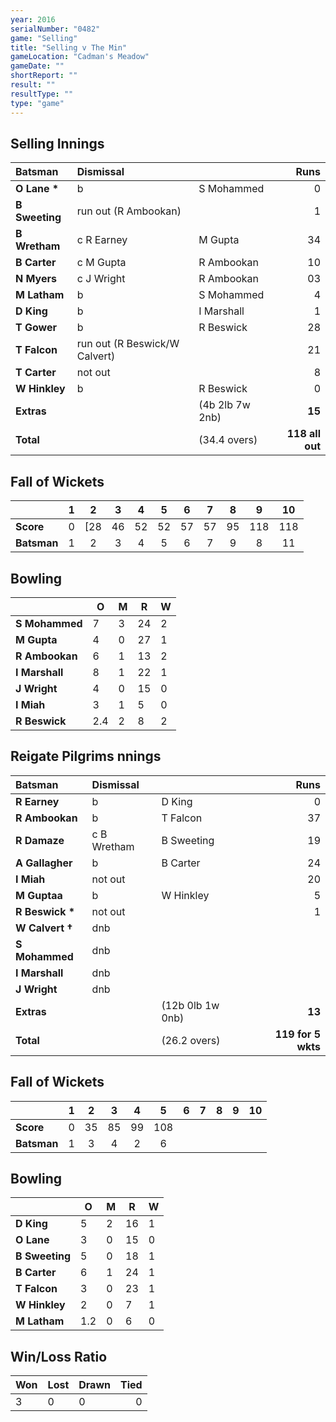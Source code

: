 ```yaml
---
year: 2016
serialNumber: "0482" 
game: "Selling"
title: "Selling v The Min"
gameLocation: "Cadman's Meadow"
gameDate: ""
shortReport: ""
result: ""
resultType: ""
type: "game"
---
```


## Selling Innings

| Batsman | Dismissal | | Runs |
|:---|:---|---|---:|
| **O Lane &#42;** | b | S Mohammed | 0 | 
| **B Sweeting** | run out (R Ambookan) |  | 1 | 
| **B Wretham** | c R Earney | M Gupta | 34 | 
| **B Carter** | c M Gupta | R Ambookan | 10 | 
| **N Myers** | c J Wright | R Ambookan | 03 |
| **M Latham** | b | S Mohammed | 4 | 
| **D King** | b | I Marshall | 1 | 
| **T Gower** | b | R Beswick | 28 | 
| **T Falcon** | run out (R Beswick/W Calvert) |  | 21 |
| **T Carter** | not out |  | 8 | 
| **W Hinkley** | b | R Beswick | 0 | 
| **Extras** | | (4b 2lb 7w 2nb) | **15** | 
| **Total** | | (34.4 overs) | **118 all out** | 

## Fall of Wickets

| | 1 | 2 | 3 | 4 | 5 | 6 | 7 | 8 | 9 | 10 |
|---|:---:|:---:|:---:|:---:|:---:|:---:|:---:|:---:|:---:|:---:|
| **Score** | 0 | [28 | 46 | 52 | 52 | 57 | 57 | 95 | 118 | 118 | 
| **Batsman** | 1 | 2 | 3 | 4 | 5 | 6 | 7 | 9 | 8 | 11 | 

## Bowling

| | O | M | R | W |
|---|---|---|---|---|
| **S Mohammed** | 7 | 3 | 24 | 2 | 
| **M Gupta** | 4 | 0 | 27 | 1 | 
| **R Ambookan** | 6 | 1 | 13 | 2 | 
| **I Marshall** | 8 | 1 | 22 | 1 | 
| **J Wright** | 4 | 0 | 15 | 0 |
| **I Miah** | 3 | 1 | 5 | 0 |
| **R Beswick** | 2.4 | 2 | 8 | 2 |

## Reigate Pilgrims nnings

| Batsman | Dismissal | | Runs |
|:---|:---|---|---:|
| **R Earney** | b | D King | 0 | 
| **R Ambookan** | b | T Falcon | 37 | 
| **R Damaze** | c B Wretham | B Sweeting | 19 | 
| **A Gallagher** | b | B Carter | 24 | 
| **I Miah** | not out |   | 20 | 
| **M Guptaa** | b | W Hinkley | 5 | 
| **R Beswick &#42;** | not out |  | 1 | 
| **W Calvert &#8224;** | dnb  |  |  | 
| **S Mohammed** | dnb  |  |  | 
| **I Marshall** | dnb |  |  |
| **J Wright** | dnb |  |  |
| **Extras** | | (12b 0lb 1w 0nb) | **13** | 
| **Total** | | (26.2 overs) | **119 for 5 wkts** | 

## Fall of Wickets

| | 1 | 2 | 3 | 4 | 5 | 6 | 7 | 8 | 9 | 10 |
|---|:---:|:---:|:---:|:---:|:---:|:---:|:---:|:---:|:---:|:---:|
| **Score** | 0 | 35 | 85 | 99 | 108 |  |  |  |  |  |
| **Batsman** | 1 | 3 | 4 | 2 | 6 |  |  |  |  |  |

## Bowling

| | O | M | R | W |
|---|---|---|---|---|
| **D King** | 5 | 2 | 16 | 1 | 
| **O Lane** | 3 | 0 | 15 | 0 | 
| **B Sweeting** | 5 | 0 | 18 | 1 | 
| **B Carter** | 6 | 1 | 24 | 1 |
| **T Falcon** | 3 | 0 | 23 | 1 | 
| **W Hinkley** | 2 | 0 | 7 | 1 |
| **M Latham** | 1.2 | 0 | 6 | 0 | 


## Win/Loss Ratio

| Won | Lost | Drawn | Tied |
|:---|:---|:---|---:|
| 3 | 0 | 0 | 0 |